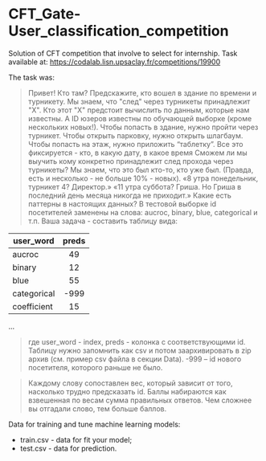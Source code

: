 # CFT_Gate-User_classification_competition
Solution of CFT competition that involve to select for internship. Task available at: https://codalab.lisn.upsaclay.fr/competitions/19900

The task was:
>Привет!
>Кто там? Предскажите, кто вошел в здание по времени и турникету. Мы знаем, что "след" через турникеты принадлежит "Х". Кто этот "Х" предстоит вычислить по данным, которые нам известны. А ID юзеров известны по обучающей выборке (кроме нескольких новых!).
>Чтобы попасть в здание, нужно пройти через турникет. Чтобы открыть парковку, нужно открыть шлагбаум. Чтобы попасть на этаж, нужно приложить “таблетку”. Все это фиксируется - кто, в какую дату, в какое время
>Сможем ли мы выучить кому конкретно принадлежит след прохода через турникеты? Мы знаем, что это был кто-то, кто уже был. (Правда, есть и несколько - не больше 10% - новых).
>«8 утра понедельник, турникет 4? Директор.» «11 утра суббота? Гриша. Но Гриша в последний день месяца никогда не приходит.»
>Какие есть паттерны в настоящих данных?
>В тестовой выборке id посетителей заменены на слова: aucroc, binary, blue, categorical и т.п.
>Ваша задача - составить таблицу вида:

| user_word  | 	preds| 
|------------|:-----:|
| aucroc     | 	49   | 
| binary     | 	12   | 
| blue       | 	55   | 
| categorical| 	-999 | 
| coefficient| 	15   | 
...	
>где user_word - index, preds - колонка с соответствующими id. Таблицу нужно запомнить как csv и потом заархивировать в zip архив (см. пример csv файла в секции Data). -999 – id нового посетителя, которого раньше не было.

>Каждому слову сопоставлен вес, который зависит от того, насколько трудно предсказать id. Баллы набираются как взвешенная по весам сумма правильных ответов. Чем сложнее вы отгадали слово, тем больше баллов.

Data for training and tune machine learning models:
* train.csv - data for fit your model;
* test.csv - data for prediction.
